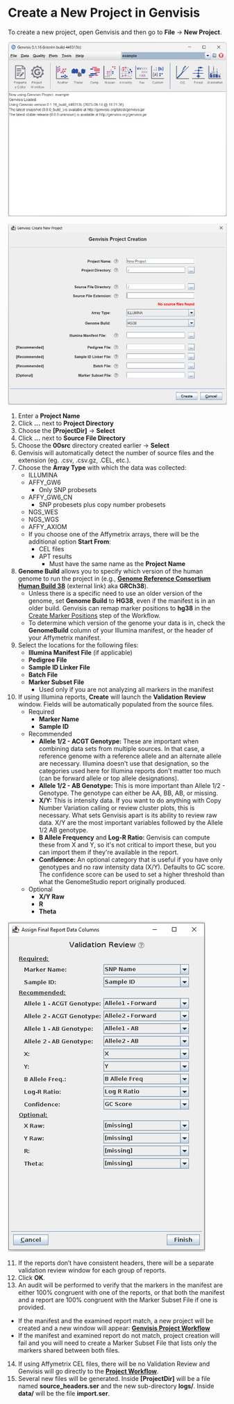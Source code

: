 # Create a New Project in Genvisis

To create a new project, open Genvisis and then go to **File** → **New Project**.

![Image of Genvisis opened for the first time](/Images/GenvisisOpened.png)

![Image of the Genvisis project creation window](/Images/NewProjectCreationWindow.png)

1. Enter a **Project Name**
2. Click **...** next to **Project Directory**
3. Choose the **[ProjectDir]** → **Select**
4. Click **...** next to **Source File Directory**
5. Choose the **00src** directory created earlier → **Select**
6. Genvisis will automatically detect the number of source files and the extension (eg. .csv, .csv.gz, .CEL, etc.).
7. Choose the **Array Type** with which the data was collected:
    * ILLUMINA
    * AFFY_GW6
        * Only SNP probesets
    * AFFY_GW6_CN
        * SNP probesets plus copy number probesets
    * NGS_WES
    * NGS_WGS
    * AFFY_AXIOM
    * If you choose one of the Affymetrix arrays, there will be the additional option **Start From**:
        * CEL files
        * APT results
            * Must have the same name as the **Project Name**
8. **Genome Build** allows you to specify which version of the human genome to run the project in (e.g., **[Genome Reference Consortium Human Build 38](https://www.ncbi.nlm.nih.gov/assembly/GCF_000001405.26/)** (external link) aka **GRCh38**). 
    * Unless there is a specific need to use an older version of the genome, set **Genome Build** to **HG38**, even if the manifest is in an older build. Genvisis can remap marker positions to **hg38** in the [Create Marker Positions](../#/documentation/RunTheGenvisisWorkflow--create-marker-positions-illumina) step of the Workflow.
    * To determine which version of the genome your data is in, check the **GenomeBuild** column of your Illumina manifest, or the header of your Affymetrix manifest.
9. Select the locations for the following files:
    * **Illumina Manifest File** (if applicable)
    * **Pedigree File**
    * **Sample ID Linker File**
    * **Batch File**
    * **Marker Subset File**
        * Used only if you are not analyzing all markers in the manifest
10. If using Illumina reports, **Create** will launch the **Validation Review** window. Fields will be automatically populated from the source files.
    * Required
        * **Marker Name**
        * **Sample ID**
    * Recommended
        * **Allele 1/2 - ACGT Genotype:** These are important when combining data sets from multiple sources. In that case, a reference genome with a reference allele and an alternate allele are necessary. Illumina doesn't use that designation, so the categories used here for Illumina reports don't matter too much (can be forward allele or top allele designations).
        * **Allele 1/2 - AB Genotype:** This is more important than Allele 1/2 - Genotype. The genotype can either be AA, BB, AB, or missing.
        * **X/Y:** This is intensity data. If you want to do anything with Copy Number Variation calling or review cluster plots, this is necessary. What sets Genvisis apart is its ability to review raw data. X/Y are the most important variables followed by the Allele 1/2 AB genotype.
        * **B Allele Frequency** and **Log-R Ratio:** Genvisis can compute these from X and Y, so it's not critical to import these, but you can import them if they're available in the report.
        * **Confidence:** An optional category that is useful if you have only genotypes and no raw intensity data (X/Y). Defaults to GC score. The confidence score can be used to set a higher threshold than what the GenomeStudio report originally produced.
    * Optional
        * **X/Y Raw**
        * **R**
        * **Theta**

![Image of the Validation Review window](/Images/ValidationReview.png)

11. If the reports don’t have consistent headers, there will be a separate validation review window for each group of reports.
12. Click **OK**. 
13. An audit will be performed to verify that the markers in the manifest are either 100% congruent with one of the reports, or that both the manifest and a report are 100% congruent with the Marker Subset File if one is provided.
* If the manifest and the examined report match, a new project will be created and a new window will appear: **[Genvisis Project Workflow](../#/documentation/RunTheGenvisisWorkflow--introduction-to-the-workflow)**
* If the manifest and examined report do not match, project creation will fail and you will need to create a Marker Subset File that lists only the markers shared between both files.
14. If using Affymetrix CEL files, there will be no Validation Review and Genvisis will go directly to the **[Project Workflow](../#/documentation/RunTheGenvisisWorkflow--introduction-to-the-workflow)**.
15. Several new files will be generated.  Inside **[ProjectDir]** will be a file named **source_headers.ser** and the new sub-directory **logs/**.  Inside **data/** will be the file **import.ser**.
